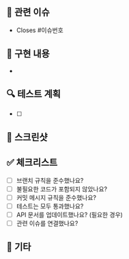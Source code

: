 ## 📌 관련 이슈
- Closes #이슈번호

## 📝 구현 내용
<!-- 구현한 내용을 자세히 적어주세요. -->
- 

## 🔍 테스트 계획
<!-- 테스트 계획을 상세히 적어주세요. -->
- [ ] 

## 📸 스크린샷
<!-- 스크린샷이 필요한 경우 첨부해주세요. -->

## ✅ 체크리스트
- [ ] 브랜치 규칙을 준수했나요?
- [ ] 불필요한 코드가 포함되지 않았나요?
- [ ] 커밋 메시지 규칙을 준수했나요?
- [ ] 테스트는 모두 통과했나요?
- [ ] API 문서를 업데이트했나요? (필요한 경우)
- [ ] 관련 이슈를 연결했나요?

## 📣 기타
<!-- 리뷰어에게 전달할 말이 있다면 적어주세요. -->
